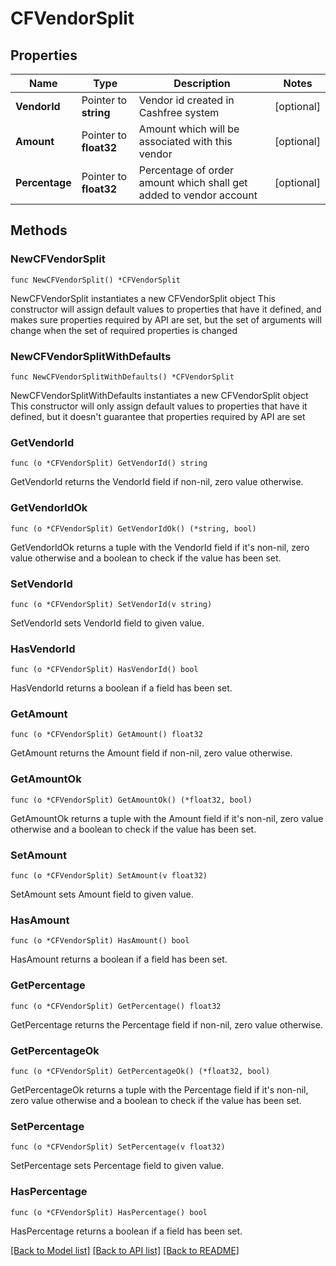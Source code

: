 # CFVendorSplit

## Properties

Name | Type | Description | Notes
------------ | ------------- | ------------- | -------------
**VendorId** | Pointer to **string** | Vendor id created in Cashfree system | [optional] 
**Amount** | Pointer to **float32** | Amount which will be associated with this vendor | [optional] 
**Percentage** | Pointer to **float32** | Percentage of order amount which shall get added to vendor account | [optional] 

## Methods

### NewCFVendorSplit

`func NewCFVendorSplit() *CFVendorSplit`

NewCFVendorSplit instantiates a new CFVendorSplit object
This constructor will assign default values to properties that have it defined,
and makes sure properties required by API are set, but the set of arguments
will change when the set of required properties is changed

### NewCFVendorSplitWithDefaults

`func NewCFVendorSplitWithDefaults() *CFVendorSplit`

NewCFVendorSplitWithDefaults instantiates a new CFVendorSplit object
This constructor will only assign default values to properties that have it defined,
but it doesn't guarantee that properties required by API are set

### GetVendorId

`func (o *CFVendorSplit) GetVendorId() string`

GetVendorId returns the VendorId field if non-nil, zero value otherwise.

### GetVendorIdOk

`func (o *CFVendorSplit) GetVendorIdOk() (*string, bool)`

GetVendorIdOk returns a tuple with the VendorId field if it's non-nil, zero value otherwise
and a boolean to check if the value has been set.

### SetVendorId

`func (o *CFVendorSplit) SetVendorId(v string)`

SetVendorId sets VendorId field to given value.

### HasVendorId

`func (o *CFVendorSplit) HasVendorId() bool`

HasVendorId returns a boolean if a field has been set.

### GetAmount

`func (o *CFVendorSplit) GetAmount() float32`

GetAmount returns the Amount field if non-nil, zero value otherwise.

### GetAmountOk

`func (o *CFVendorSplit) GetAmountOk() (*float32, bool)`

GetAmountOk returns a tuple with the Amount field if it's non-nil, zero value otherwise
and a boolean to check if the value has been set.

### SetAmount

`func (o *CFVendorSplit) SetAmount(v float32)`

SetAmount sets Amount field to given value.

### HasAmount

`func (o *CFVendorSplit) HasAmount() bool`

HasAmount returns a boolean if a field has been set.

### GetPercentage

`func (o *CFVendorSplit) GetPercentage() float32`

GetPercentage returns the Percentage field if non-nil, zero value otherwise.

### GetPercentageOk

`func (o *CFVendorSplit) GetPercentageOk() (*float32, bool)`

GetPercentageOk returns a tuple with the Percentage field if it's non-nil, zero value otherwise
and a boolean to check if the value has been set.

### SetPercentage

`func (o *CFVendorSplit) SetPercentage(v float32)`

SetPercentage sets Percentage field to given value.

### HasPercentage

`func (o *CFVendorSplit) HasPercentage() bool`

HasPercentage returns a boolean if a field has been set.


[[Back to Model list]](../README.md#documentation-for-models) [[Back to API list]](../README.md#documentation-for-api-endpoints) [[Back to README]](../README.md)


